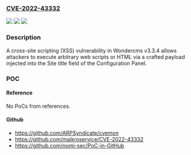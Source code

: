 ### [CVE-2022-43332](https://cve.mitre.org/cgi-bin/cvename.cgi?name=CVE-2022-43332)
![](https://img.shields.io/static/v1?label=Product&message=n%2Fa&color=blue)
![](https://img.shields.io/static/v1?label=Version&message=n%2Fa&color=blue)
![](https://img.shields.io/static/v1?label=Vulnerability&message=n%2Fa&color=brighgreen)

### Description

A cross-site scripting (XSS) vulnerability in Wondercms v3.3.4 allows attackers to execute arbitrary web scripts or HTML via a crafted payload injected into the Site title field of the Configuration Panel.

### POC

#### Reference
No PoCs from references.

#### Github
- https://github.com/ARPSyndicate/cvemon
- https://github.com/maikroservice/CVE-2022-43332
- https://github.com/nomi-sec/PoC-in-GitHub

